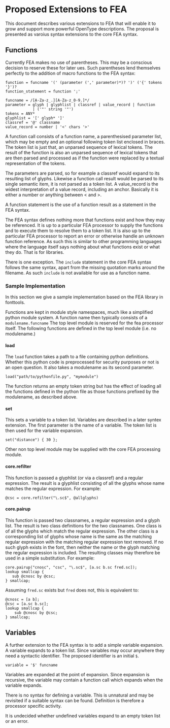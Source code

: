 # Proposed Extensions to FEA

This document describes various extensions to FEA that will enable it to grow
and support more powerful OpenType descriptions. The proposal is presented as
varoius syntax extensions to the core FEA syntax.

## Functions

Currently FEA makes no use of parentheses. This may be a conscious decision to
reserve these for later ues. Such parentheses lend themselves perfectly to the
addition of macro functions to the FEA syntax:

```
function = funcname '(' (parameter (',' parameter)*)? ')' ('{' tokens '}')?
function_statement = function ';'

funcname = /[A-Za-z_.][A-Za-z_0-9.]*/
parameter = glyph | glyphlist | classref | value_record | function
            | ('"' string '"')
tokens = ANY*
glyphlist = '[' glyph* ']'
classref = '@' classname
value_record = number | '<' chars '>'
```

A function call consists of a function name, a parenthesised parameter list,
which may be empty and an optional following token list enclosed in braces. The
token list is just that, an unparsed sequence of lexical tokens. The result of
the function is also an unparsed sequence of lexical tokens that are then parsed
and processed as if the function were replaced by a textual representation of
the tokens.

The parameters are parsed, so for example a classref would expand to its
resulting list of glyphs. Likewise a function call result would be parsed to its
single semantic item, it is not parsed as a token list. A value_record is the
widest interpretation of a value record, including an anchor. Basically it is
either a number or anything between < and >.

A function statement is the use of a function result as a statement in the FEA
syntax.

The FEA syntax defines nothing more that functions exist and how they may be
referenced. It is up to a particular FEA processor to supply the functions and
to execute them to resolve them to a token list. It is also up to the particular
FEA processor to report an error or otherwise handle an unknown function
reference. As such this is similar to other programming languages where the
language itself says nothing about what functions exist or what they do. That is
for libraries.

There is one exception. The `include` statement in the core FEA syntax follows
the same syntax, apart from the missing quotation marks around the filename. As
such `include` is not available for use as a function name.

### Sample Implementation

In this section we give a sample implementation based on the FEA library in
fonttools.

Functions are kept in module style namespaces, much like a simplified python module
system. A function name then typically consists of a `modulename.funcname` The
top level module is reserved for the fea processor itself. The following
functions are defined in the top level module (i.e. no modulename.)

#### load

The `load` function takes a path to a file containing python definitions.
Whether this python code is preprocessed for security purposes or not is an open
question. It also takes a modulename as its second parameter.

```
load("path/to/pythonfile.py", "mymodule")
```

The function returns an empty token string but has the effect of loading all the
functions defined in the python file as those functions prefixed by the
modulename, as described above.

#### set

This sets a variable to a token list. Variables are described in a later syntex
extension. The first parameter is the name of a variable. The token list is then
used for the variable expansion.

```
set("distance") { 30 };
```

Other non top level module may be supplied with the core FEA processing module.

#### core.refilter

This function is passed a glyphlist (or via a classref) and a regular
expression. The result is a glyphlist consisting of all the glyphs whose name
matches the regular expression. For example:

```
@csc = core.refilter("\.sc$", @allglyphs)
```

#### core.pairup

This function is passed two classnames, a regular expression and a glyph list.
The result is two class definitions for the two classnames. One class is
of all the glyphs which match the regular expression. The other class is a
corresponding list of glyphs whose name is the same as the matching regular
expression with the matching regular expression text removed. If no such glyph
exists in the font, then neither the name or the glyph matching the regular
expression is included. The resulting classes may therefore be used in a simple
substitution. For example:

```
core.pairup("cnosc", "csc", "\.sc$", [a.sc b.sc fred.sc]);
lookup smallcap {
   sub @cnosc by @csc;
} smallcap;
```

Assuming `fred.sc` exists but `fred` does not, this is equivalent to:

```
@cnosc = [a b];
@csc = [a.sc b.sc];
lookup smallcap {
    sub @cnosc by @csc;
} smallcap;
```

## Variables

A further extension to the FEA syntax is to add a simple variable expansion. A
variable expands to a token list. Since variables may occur anywhere they need a
syntactic identifier. The proposed identifier is an initial `$`.

```
variable = '$' funcname
```

Variables are expanded at the point of expansion. Since expansion is recursive,
the variable may contain a function call which expands when the variable
expands.

There is no syntax for defining a variable. This is unnatural and may be
revisited if a suitable syntax can be found. Definition is therefore a processor
specific activity.

It is undecided whether undefined variables expand to an empty token list or an
error.

